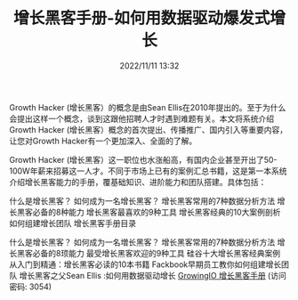 ﻿---
title: 增长黑客手册-如何用数据驱动爆发式增长
date: 2022/11/11 13:32
tags:
- 增长
updated: 1970-01-01 08:00:00
---

Growth Hacker (增长黑客）的概念是由Sean Ellis在2010年提出的。至于为什么会提出这样一个概念，谈到这跟他招聘人才时遇到难题有关。本文将系统介绍Growth Hacker (增长黑客）概念的首次提出、传播推广、国内引入等重要内容，让您对Growth Hacker有一个更加深入、全面的了解。

Growth Hacker (增长黑客）这一职位也水涨船高，有国内企业甚至开出了50-100W年薪来招募这一人才。不同于市场上已有的案例汇总书籍，这是第一本系统介绍增长黑客能力的手册，覆基础知识、进阶能力和团队搭建。具体包括：
<!-- more -->
什么是增长黑客？
如何成为一名增长黑客？
增长黑客常用的7种数据分析方法
增长黒客必备的8种能力
增长黑客最喜欢的9种工具
增长黑客经典的10大案例剖析
如何组建增长团队
增长黑客手册目录

什么是增长黑客？
如何成为一名増长黑客？
增长黑客常用的7种数据分析方法
增长黑客必备的8顼能力
最受增长黑客欢迎的9种工具
硅谷十大增长黑客经典案例
从入门到精通：增长黑客必读的10本书籍
Fackbook早期员工教你如何组建增长团队
增长黑客之父Sean Ellis :如何用数据驱动增长
[GrowingIO 增长黑客手册](https://url12.ctfile.com/f/3948612-722537370-bf103b?p=3054)
 (访问密码: 3054)
